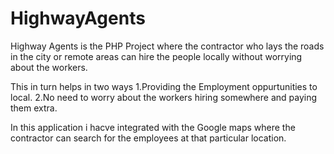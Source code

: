 # HighwayAgents
Highway Agents is the PHP Project where the contractor who lays the roads in the city or remote areas can hire the people locally without worrying about the workers.

This in turn helps in two ways
1.Providing the Employment oppurtunities to local.
2.No need to worry about the workers hiring somewhere and paying them extra.

In this application i hacve integrated with the Google maps where the contractor can search for the employees at that particular location.


